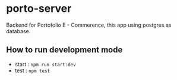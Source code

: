 # porto-server

Backend for Portofolio E - Commerence, this app using postgres as database.

## How to run development mode

- start : `npm run start:dev`
- test : `npm test`
